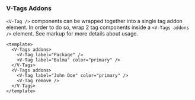 ### V-Tags Addons

`<V-Tag />` components can be wrapped together into a single tag addon element.
In order to do so, wrap 2 tag components
inside a `<V-Tags addons />` element.
See markup for more details about usage.

<!--code-->

```vue
<template>
  <V-Tags addons>
    <V-Tag label="Package" />
    <V-Tag label="Bulma" color="primary" />
  </V-Tags>
  <V-Tags addons>
    <V-Tag label="John Doe" color="primary" />
    <V-Tag remove />
  </V-Tags>
</template>
```

<!--/code-->

<!--example-->

<V-Field>
  <V-Control>
    <V-Tags addons>
      <V-Tag label="Package" />
      <V-Tag label="Bulma" color="primary" />
    </V-Tags>
    <V-Tags addons>
      <V-Tag label="John Doe" color="primary" />
      <V-Tag remove />
    </V-Tags>
  </V-Control>
</V-Field>

<!--/example-->
